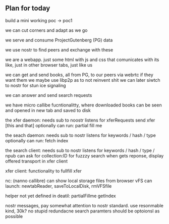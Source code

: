 ## Plan for today

build a mini working poc -> poc1

we can cut corners and adapt as we go

we serve and consume ProjectGutenberg (PG) data

we use nostr to find peers and exchange with these

we are a webapp.
just some html with js and css
that comunicates with its like, just in other browser tabs, just like us


we can get and send books,
all from PG,
to our peers via webrtc
if they want them
we maybe use libp2p as to not reinvent shit
we can later siwtch to nostr for stun ice signaling


we can answer and send search requests


we have micro callibe fucntionalitty, where
downloaded books can be seen
and opened in new tab
and saved to disk


the xfer daemon:
needs sub to noostr
listens for xferRequests
send xfer [this and that]
optionally can run: partial fill me

the seach daemon:
needs sub to nostr
listens for keywords / hash / type
optionally can run: fetch index

the search client:
needs sub to nostr
listens for keywords / hash / type / npub
can ask for collection:ID for fuzzzy search
when gets reponse, display offered transport in xfer client

xfer client:
functionality to fullfill xfer

nc: (nanno callibre)
can show local storage files from browser vFS
can launch: newtabReader, saveToLocalDisk, rmVFSfile




helper not yet defined in deatil:
partialFillme
getIndex




nostr messages, pay somewhat attention to nostr standard.
use resonmable kind, 30k?
no stupid redundacne
search paramters should be optoionsl as possible

